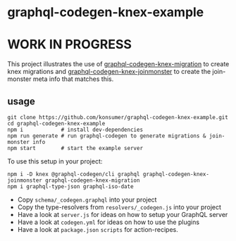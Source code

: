 # graphql-codegen-knex-example

# WORK IN PROGRESS

This project illustrates the use of [graphql-codegen-knex-migration](https://github.com/konsumer/graphql-codegen-knex-migration) to create knex migrations and [graphql-codegen-knex-joinmonster](https://github.com/konsumer/graphql-codegen-knex-joinmonster) to create the join-monster meta info that matches this.

## usage

```
git clone https://github.com/konsumer/graphql-codegen-knex-example.git
cd graphql-codegen-knex-example
npm i            # install dev-dependencies
npm run generate # run graphql-codegen to generate migrations & join-monster info
npm start        # start the example server
```


To use this setup in your project:

```
npm i -D knex @graphql-codegen/cli graphql graphql-codegen-knex-joinmonster graphql-codegen-knex-migration
npm i graphql-type-json graphql-iso-date
```

* Copy `schema/_codegen.graphql` into your project
* Copy the type-resolvers from `resolvers/_codegen.js` into your project
* Have a look at `server.js` for ideas on how to setup your GraphQL server
* Have a look at `codegen.yml` for ideas on how to use the plugins
* Have a look at `package.json` `scripts` for action-recipes.